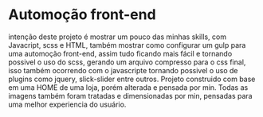 # Automoção front-end
intenção deste projeto é mostrar um pouco das minhas skills, com Javacript, scss e HTML, também mostrar como configurar um gulp para uma automoção front-end, assim tudo ficando mais fácil e tornando possivel o uso do scss, gerando um arquivo compresso para o css final, isso também ocorrendo com o javascripte tornando possivel o uso de plugins como jquery, slick-slider entre outros. Projeto construido com base em uma HOME de uma loja, porém alterada e pensada por min.
Todas as imagens também foram tratadas e dimensionadas por min, pensadas para uma melhor experiencia do usuário.
